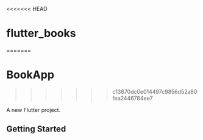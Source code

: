 <<<<<<< HEAD
# flutter_books
=======
# BookApp
>>>>>>> c13670dc0e014497c9856d52a80fea2446784ee7

A new Flutter project.

## Getting Started


